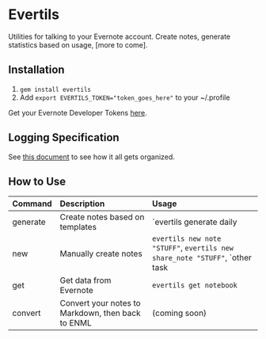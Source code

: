 # Evertils

Utilities for talking to your Evernote account.  Create notes, generate statistics based on usage, [more to come].

## Installation

1. `gem install evertils`
2. Add `export EVERTILS_TOKEN="token_goes_here"` to your ~/.profile

Get your Evernote Developer Tokens [here](https://www.evernote.com/Login.action?targetUrl=%2Fapi%2FDeveloperToken.action).

## Logging Specification
See [this document](https://github.com/aapis/evertils/wiki/Logging-Specification) to see how it all gets organized.

## How to Use

|Command|Description|Usage|
|:--------------|:-----------|:-------------|
|generate|Create notes based on templates|`evertils generate daily|weekly|monthly`|
|new|Manually create notes|`evertils new note "STUFF"`, `evertils new share_note "STUFF"`, `other task | evertils new share_note --title="Piped data note"`|
|get|Get data from Evernote|`evertils get notebook`|
|convert|Convert your notes to Markdown, then back to ENML|(coming soon)|
